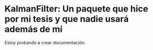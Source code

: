 # KalmanFilter: Un paquete que hice por mi tesis y que nadie usará además de mí

Estoy probando a crear documentación.
